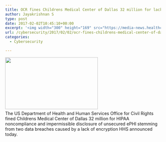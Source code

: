```yaml
---
title: OCR fines Childrens Medical Center of Dallas 32 million for lack of encryption
author: Jayakrishnan S
type: post
date: 2017-02-02T10:45:10+00:00
excerpt: '<img width="300" height="169" src="https://media-news.healthcareguys.com/wp-content/uploads/2017/02/OCR_fines__1486032311-300x169.jpg" class="attachment-medium size-medium wp-post-image" alt="" style="display: block; margin-bottom: 5px; clear:both;max-width: 100%;" srcset="https://media-news.healthcareguys.com/wp-content/uploads/2017/02/OCR_fines__1486032311-300x169.jpg 300w, https://media-news.healthcareguys.com/wp-content/uploads/2017/02/OCR_fines__1486032311-100x56.jpg 100w, https://media-news.healthcareguys.com/wp-content/uploads/2017/02/OCR_fines__1486032311.jpg 712w" sizes="(max-width: 300px) 100vw, 300px" />The US Department of Health and Human Services Office for Civil Rights fined Childrens Medical Center of Dallas 32 million for HIPAA noncompliance and impermissible disclosure of unsecured ePHI stemming from two data breaches caused by a lack of encryption HHS announced today '
url: /cybersecurity/2017/02/02/ocr-fines-childrens-medical-center-of-dallas-32-million-for-lack-of-encryption/
categories:
  - Cybersecurity

---
```

<img width="300" height="169" src="https://media-news.healthcareguys.com/wp-content/uploads/2017/02/OCR_fines__1486032311-300x169.jpg" class="attachment-medium size-medium wp-post-image" alt="" style="display: block; margin-bottom: 5px; clear:both;max-width: 100%;" srcset="https://media-news.healthcareguys.com/wp-content/uploads/2017/02/OCR_fines__1486032311-300x169.jpg 300w, https://media-news.healthcareguys.com/wp-content/uploads/2017/02/OCR_fines__1486032311-100x56.jpg 100w, https://media-news.healthcareguys.com/wp-content/uploads/2017/02/OCR_fines__1486032311.jpg 712w" sizes="(max-width: 300px) 100vw, 300px" />The US Department of Health and Human Services Office for Civil Rights fined Childrens Medical Center of Dallas 32 million for HIPAA noncompliance and impermissible disclosure of unsecured ePHI stemming from two data breaches caused by a lack of encryption HHS announced today.